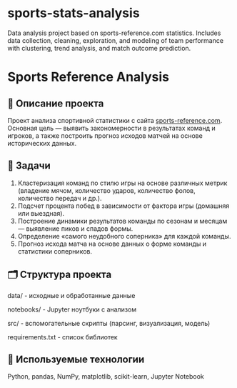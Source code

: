 # sports-stats-analysis
Data analysis project based on sports-reference.com statistics. Includes data collection, cleaning, exploration, and modeling of team performance with clustering, trend analysis, and match outcome prediction.

# Sports Reference Analysis

## 📌 Описание проекта
Проект анализа спортивной статистики с сайта [sports-reference.com](https://www.sports-reference.com/).  
Основная цель — выявить закономерности в результатах команд и игроков, а также построить прогноз исходов матчей на основе исторических данных.

## 🎯 Задачи
1. Кластеризация команд по стилю игры на основе различных метрик (владение мячом, количество ударов, количество фолов, количество передач и др.).
2. Подсчет процента побед в зависимости от фактора игры (домашняя или выездная).
3. Построение динамики результатов команды по сезонам и месяцам — выявление пиков и спадов формы.
4. Определение «самого неудобного соперника» для каждой команды.
5. Прогноз исхода матча на основе данных о форме команды и статистики соперников.

## 🗂 Структура проекта
data/            - исходные и обработанные данные

notebooks/       - Jupyter ноутбуки с анализом

src/             - вспомогательные скрипты (парсинг, визуализация, модель)

requirements.txt - список библиотек

## 🧩 Используемые технологии
Python, pandas, NumPy, matplotlib, scikit-learn, Jupyter Notebook

